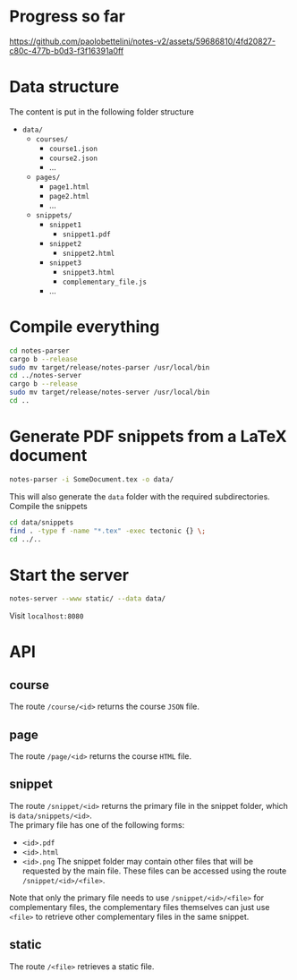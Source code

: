 # Progress so far

https://github.com/paolobettelini/notes-v2/assets/59686810/4fd20827-c80c-477b-b0d3-f3f16391a0ff

# Data structure
The content is put in the following folder structure
- `data/`
    + `courses/`
        + `course1.json`
        + `course2.json`
        + ...
    + `pages/`
        + `page1.html`
        + `page2.html`
        + ...
    + `snippets/`
        + `snippet1`
            + `snippet1.pdf`
        + `snippet2`
            + `snippet2.html`
        + `snippet3`
            + `snippet3.html`
            + `complementary_file.js`
        + ...

# Compile everything
```bash
cd notes-parser
cargo b --release
sudo mv target/release/notes-parser /usr/local/bin
cd ../notes-server
cargo b --release
sudo mv target/release/notes-server /usr/local/bin
cd ..
```

# Generate PDF snippets from a LaTeX document
```bash
notes-parser -i SomeDocument.tex -o data/
```
This will also generate the `data` folder with the required subdirectories.
Compile the snippets
```bash
cd data/snippets
find . -type f -name "*.tex" -exec tectonic {} \;
cd ../..
```

# Start the server
```bash
notes-server --www static/ --data data/
```
Visit `localhost:8080`

# API

## course
The route `/course/<id>` returns the course `JSON` file.

## page
The route `/page/<id>` returns the course `HTML` file.

## snippet
The route `/snippet/<id>` returns the primary file in the snippet folder, which is `data/snippets/<id>`. <br>
The primary file has one of the following forms:
- `<id>.pdf`
- `<id>.html`
- `<id>.png`
The snippet folder may contain other files that will be requested by the main file.
These files can be accessed using the route `/snippet/<id>/<file>`.

Note that only the primary file needs to use `/snippet/<id>/<file>` for complementary files,
the complementary files themselves can just use `<file>` to retrieve other complementary files
in the same snippet.

## static
The route `/<file>` retrieves a static file.